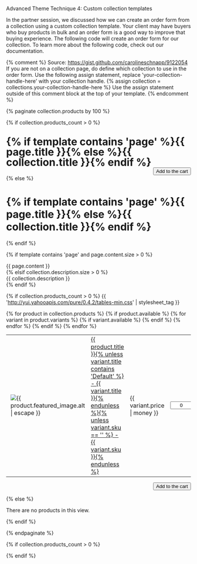 Advanced Theme Technique 4: Custom collection templates

In the partner session, we discussed how we can create an order form from a collection using a custom collection template. Your client may have buyers who buy products in bulk and an order form is a good way to improve that buying experience. The following code will create an order form for our collection. To learn more about the following code, check out our documentation.

{% comment %}
  Source: https://gist.github.com/carolineschnapp/9122054
  If you are not on a collection page, do define which collection to use in the order form.
  Use the following assign statement, replace 'your-collection-handle-here' with your collection handle.
  {% assign collection = collections.your-collection-handle-here %}
  Use the assign statement outside of this comment block at the top of your template.
  {% endcomment %}

  {% paginate collection.products by 100 %}

  {% if collection.products_count > 0 %}
  <div class="action-bar top clearfix">
    <h1 class="left">{% if template contains 'page' %}{{ page.title }}{% else %}{{ collection.title }}{% endif %}</h1>
    <input class="action-button submit button btn right add-to-cart-order-form" type="button" value="Add to the cart" />
  </div>
  {% else %}
  <h1>{% if template contains 'page' %}{{ page.title }}{% else %}{{ collection.title }}{% endif %}</h1>
  {% endif %}

  {% if template contains 'page' and page.content.size > 0 %}
  <div class="rte">
  {{ page.content }}
  </div>
  {% elsif collection.description.size > 0 %}
  <div class="rte">
  {{ collection.description }}
  </div>
  {% endif %}

  {% if collection.products_count > 0 %}
  {{ 'http://yui.yahooapis.com/pure/0.4.2/tables-min.css' | stylesheet_tag }}
  <table class="pure-table pure-table-bordered">
    <tbody>
    {% for product in collection.products %}
      {% if product.available %}
        {% for variant in product.variants %}
          {% if variant.available %}
          <tr class="{% cycle 'pure-table-odd', '' %}">
            <td>
              <a href="{{ product.url | collection }}">
                <img src="{{ product.featured_image.src | product_img_url: 'thumb' }}" alt="{{ product.featured_image.alt | escape }}" />
              </a>
            </td>
            <td>
              <a href="{{ product.url | collection }}">
               {{ product.title }}{% unless variant.title contains 'Default' %} - {{ variant.title }}{% endunless %}{% unless variant.sku == '' %} - {{ variant.sku }}{% endunless %}
              </a>
            </td>
            <td>
               {{ variant.price | money }}
            </td>
            <td style="text-align:right;">
              <input onfocus="this.select()" class="quantity field" data-id="{{ variant.id }}" min="0" {% unless item.variant.inventory_management == blank or item.variant.inventory_policy == 'continue' %}{% assign max = variant.inventory_quantity %}{% for item in cart.items %}{% if item.id == variant.id %}{% assign max = max | minus: item.quantity %}{% endif %}{% endfor %} max="{{ max }}" {% endunless %} type="text" value="0" tabindex="1" />
            </td>
          </tr>
          {% endif %}
        {% endfor %}
      {% endif %}
    {% endfor %}
    </tbody>
  </table>
  <div class="action-bar clearfix">
    <input class="action-button submit button btn right add-to-cart-order-form" type="button" value="Add to the cart" />
  </div>
  {% else %}
  <p>There are no products in this view.</p>
  {% endif %}

  {% endpaginate %}

  {% if collection.products_count > 0 %}
  <script>
  Shopify.itemsToAdd = [];
  Shopify.addItemstoTheCart = function() {
    if (Shopify.itemsToAdd.length) {
      var item = Shopify.itemsToAdd.pop();
      $.ajax({
        url: '/cart/add',
        dataType: 'json',
        type: 'post',
        data: item,
        success: Shopify.addItemstoTheCart,
        error: Shopify.addItemstoTheCart
      });
    }
    else {
      window.location.href = '/cart';
    }
  };
  jQuery(function($) {
    $('table .quantity:first').focus();
    $('[max]').change(function() {
      var max = parseInt($(this).attr('max'), 10);
      var value = parseInt($(this).val(), 10) || 0;
      if (value > max) {
        alert('We only have ' + max + ' of this item in stock');
        $(this).val(max);
      }
    });
    $('.add-to-cart-order-form').click(function() {
      $('.add-to-cart-order-form').addClass('disabled').attr('disabled','disabled');
      // Resetting.
      Shopify.itemsToAdd = [];
      $('.quantity').each(function() {
        var quantity = parseInt($(this).val(), 10);
        if (quantity) {
          Shopify.itemsToAdd.push( { id: $(this).attr('data-id'), quantity: quantity } );
        }
      });
      if (Shopify.itemsToAdd.length) {
        Shopify.addItemstoTheCart();
      }
      else {
        alert('All quantities are set to zero.');
        $('.add-to-cart-order-form').removeAttr('disabled').removeClass('disabled');
      }
    });
  });
  </script>
  {% endif %}

  <style>
  .action-bar { margin: 15px 0; }
  .action-bar.top { margin: 30px 0 0; }
  .action-bar h1 { margin:0; padding: 0; line-height:1 }
  .left { float: left; }
  .right { float: right; }
  .clearfix:before, .clearfix:after { content: ""; display: table; }
  .clearfix:after { clear: both; }
  .clearfix { zoom: 1; }
  /* Additional styles for table */
  table.pure-table { margin: 15px 0; width: 100%; }
  table.pure-table tr td:first-child, table.pure-table tr th:first-child { padding-left: 12px; }
  table.pure-table tr td:last-child, table.pure-table tr th:last-child { padding-right: 12px; }
  table.pure-table img { float:left; padding: 5px 0; }
  table.pure-table td { vertical-align: middle; }
  .quantity { text-align: center; width: 60px !important; margin: 0 !important; }
  </style>
